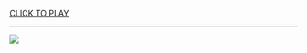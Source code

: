 
<a href="https://premium76.site?title=boston_bruins_games&ref=13M">CLICK TO PLAY</a></h3>
<hr>

<a href="https://premium76.site?title=boston_bruins_games&ref=13M"><img src="https://clearcache.store/games.png"></a>


